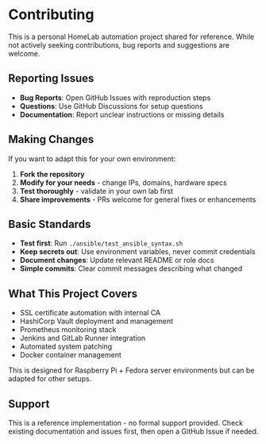 # Contributing

This is a personal HomeLab automation project shared for reference. While not actively seeking contributions, bug reports and suggestions are welcome.

## Reporting Issues

- **Bug Reports**: Open GitHub Issues with reproduction steps
- **Questions**: Use GitHub Discussions for setup questions
- **Documentation**: Report unclear instructions or missing details

## Making Changes

If you want to adapt this for your own environment:

1. **Fork the repository**
2. **Modify for your needs** - change IPs, domains, hardware specs
3. **Test thoroughly** - validate in your own lab first
4. **Share improvements** - PRs welcome for general fixes or enhancements

## Basic Standards

- **Test first**: Run `./ansible/test_ansible_syntax.sh`
- **Keep secrets out**: Use environment variables, never commit credentials
- **Document changes**: Update relevant README or role docs
- **Simple commits**: Clear commit messages describing what changed

## What This Project Covers

- SSL certificate automation with internal CA
- HashiCorp Vault deployment and management  
- Prometheus monitoring stack
- Jenkins and GitLab Runner integration
- Automated system patching
- Docker container management

This is designed for Raspberry Pi + Fedora server environments but can be adapted for other setups.

## Support

This is a reference implementation - no formal support provided. Check existing documentation and issues first, then open a GitHub Issue if needed.